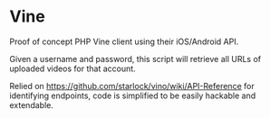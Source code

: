 Vine
====

Proof of concept PHP Vine client using their iOS/Android API.

Given a username and password, this script will retrieve all URLs of uploaded videos for that account.

Relied on https://github.com/starlock/vino/wiki/API-Reference for identifying endpoints, code is simplified to be easily hackable and extendable.